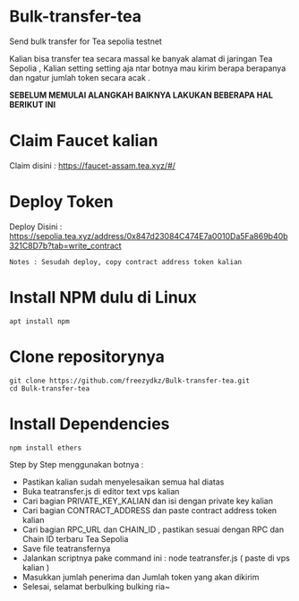 # Bulk-transfer-tea
Send bulk transfer for Tea sepolia testnet

Kalian bisa transfer tea secara massal ke banyak alamat di jaringan Tea Sepolia , Kalian setting setting aja ntar botnya mau kirim berapa berapanya dan ngatur jumlah token secara acak .

**SEBELUM MEMULAI ALANGKAH BAIKNYA LAKUKAN BEBERAPA HAL BERIKUT INI**

# Claim Faucet kalian
Claim disini : https://faucet-assam.tea.xyz/#/


# Deploy Token
Deploy Disini : https://sepolia.tea.xyz/address/0x847d23084C474E7a0010Da5Fa869b40b321C8D7b?tab=write_contract
```
Notes : Sesudah deploy, copy contract address token kalian
```

# Install NPM dulu di Linux
```
apt install npm
```

# Clone repositorynya
```
git clone https://github.com/freezydkz/Bulk-transfer-tea.git
cd Bulk-transfer-tea
```

# Install Dependencies

```
npm install ethers
```

Step by Step menggunakan botnya :
- Pastikan kalian sudah menyelesaikan semua hal diatas
- Buka teatransfer.js di editor text vps kalian
- Cari bagian PRIVATE_KEY_KALIAN dan isi dengan private key kalian
- Cari bagian CONTRACT_ADDRESS dan paste contract address token kalian
- Cari bagian RPC_URL dan CHAIN_ID , pastikan sesuai dengan RPC dan Chain ID terbaru Tea Sepolia
- Save file teatransfernya
- Jalankan scriptnya pake command ini : node teatransfer.js ( paste di vps kalian )
- Masukkan jumlah penerima dan Jumlah token yang akan dikirim
- Selesai, selamat berbulking bulking ria~
